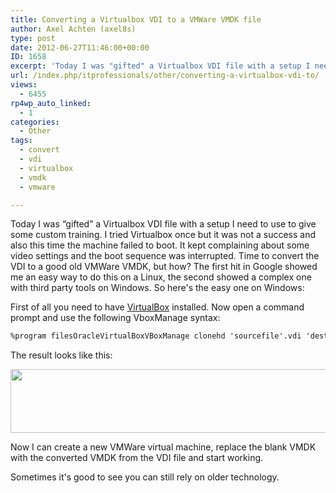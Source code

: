 ```yaml
---
title: Converting a Virtualbox VDI to a VMWare VMDK file
author: Axel Achten (axel8s)
type: post
date: 2012-06-27T11:46:00+00:00
ID: 1658
excerpt: 'Today I was "gifted" a Virtualbox VDI file with a setup I need to use to give some custom training. I tried Virtualbox once but it was not a success and also this time the machine failed to boot. It kept complaining about some video settings and the boo&hellip;'
url: /index.php/itprofessionals/other/converting-a-virtualbox-vdi-to/
views:
  - 6455
rp4wp_auto_linked:
  - 1
categories:
  - Other
tags:
  - convert
  - vdi
  - virtualbox
  - vmdk
  - vmware

---
```

Today I was “gifted” a Virtualbox VDI file with a setup I need to use to give some custom training. I tried Virtualbox once but it was not a success and also this time the machine failed to boot. It kept complaining about some video settings and the boot sequence was interrupted. Time to convert the VDI to a good old VMWare VMDK, but how? The first hit in Google showed me an easy way to do this on a Linux, the second showed a complex one with third party tools on Windows. So here's the easy one on Windows:
  
First of all you need to have [VirtualBox][1] installed. Now open a command prompt and use the following VboxManage syntax:

```cmd
%program filesOracleVirtualBoxVBoxManage clonehd 'sourcefile'.vdi 'destinationfile'.vmdk --format VMDK
```

The result looks like this:

<div class="image_block">
  <a href="/wp-content/uploads/users/axel8s/VDI2VMDK.png?mtime=1340804694"><img alt="" src="/wp-content/uploads/users/axel8s/VDI2VMDK.png?mtime=1340804694" width="676" height="102" /></a>
</div>

Now I can create a new VMWare virtual machine, replace the blank VMDK with the converted VMDK from the VDI file and start working.
  
Sometimes it's good to see you can still rely on older technology.

 [1]: https://www.virtualbox.org/wiki/Downloads